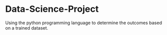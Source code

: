 # Data-Science-Project

Using the python programming language to determine the outcomes based on a trained dataset.